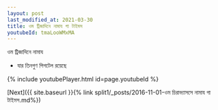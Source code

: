 ```yaml
---
layout: post
last_modified_at: 2021-03-30
title: ওম ট্রিজাদিনে নামায গা টাইমস
youtubeId: tmaLooWMxMA
---
```

 
 
 ওম ট্রিজাদিনে নামায  
 
 -  যার তিনগুণ পিগটেল রয়েছে 
 
  
 
  
 
 
 
 
 
 


{% include youtubePlayer.html id=page.youtubeId %}
 
[Next]({{ site.baseurl }}{% link  split1/_posts/2016-11-01-ওম চিরাভ্যাসসে নামায গা টাইমস.md%})
 
